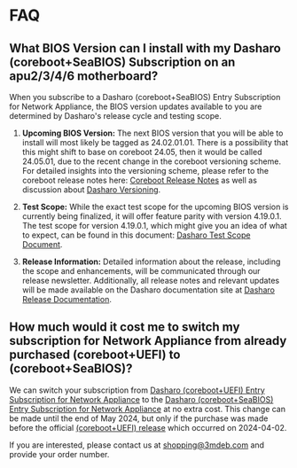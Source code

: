 # FAQ
<!-- markdownlint-disable-next-line MD013 -->
## What BIOS Version can I install with my Dasharo (coreboot+SeaBIOS) Subscription on an apu2/3/4/6 motherboard?

When you subscribe to a Dasharo (coreboot+SeaBIOS) Entry Subscription for
Network Appliance, the BIOS version updates available to you are determined by
Dasharo's release cycle and testing scope.

1. **Upcoming BIOS Version:**
The next BIOS version that you will be able to install will most likely be
tagged as 24.02.01.01. There is a possibility that this might shift to base on
coreboot 24.05, then it would be called 24.05.01, due to the recent change in
the coreboot versioning scheme. For detailed insights into the versioning
scheme, please refer to the coreboot release notes here: [Coreboot Release Notes](https://doc.coreboot.org/releases/coreboot-24.02-relnotes.html?highlight=releases#release-number-format-update)
as well as discussion about [Dasharo Versioning](https://github.com/Dasharo/dasharo-issues/issues/762).

1. **Test Scope:**
While the exact test scope for the upcoming BIOS version is currently being
finalized, it will offer feature parity with version 4.19.0.1. The test scope
for version 4.19.0.1, which might give you an idea of what to expect, can be
found in this document: [Dasharo Test Scope Document](https://docs.google.com/spreadsheets/d/1_uRhVo9eYeZONnelymonYp444zYHT_Q_qmJEJ8_XqJc/edit#gid=0).

1. **Release Information:**
Detailed information about the release, including the scope and enhancements,
will be communicated through our release newsletter. Additionally, all release
notes and relevant updates will be made available on the Dasharo documentation
site at [Dasharo Release Documentation](https://docs.dasharo.com/variants/pc_engines/releases_seabios/).
<!-- markdownlint-disable-next-line MD013 -->
## How much would it cost me to switch my subscription for Network Appliance from already purchased (coreboot+UEFI) to (coreboot+SeaBIOS)?

We can switch your subscription from [Dasharo (coreboot+UEFI) Entry Subscription
for Network Appliance](https://shop.3mdeb.com/shop/dasharo-entry-subscription/1-year-dasharo-entry-subscription-for-network-appliance/)
to the [Dasharo (coreboot+SeaBIOS) Entry Subscription for Network Appliance](https://shop.3mdeb.com/shop/dasharo-entry-subscription/1-year-dasharo-entry-subscription-for-network-appliance-corebootseabios/)
at no extra cost. This change can be made until the end of May 2024, but only if the
purchase was made before the official [(coreboot+UEFI) release](https://docs.dasharo.com/variants/pc_engines/releases_uefi/)
which occurred on 2024-04-02.

If you are interested, please contact us at shopping@3mdeb.com and provide your
order number.

